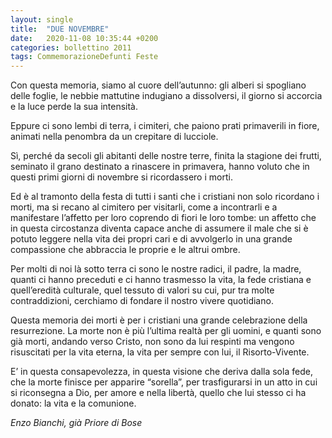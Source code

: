 ```yaml
---
layout: single
title:  "DUE NOVEMBRE"
date:   2020-11-08 10:35:44 +0200
categories: bollettino 2011
tags: CommemorazioneDefunti Feste
---
```



Con questa memoria, siamo al cuore dell’autunno: gli alberi si spogliano delle foglie, le nebbie mattutine indugiano a dissolversi, il giorno si accorcia e la luce perde la sua intensità. 

Eppure ci sono lembi di terra, i cimiteri, che paiono prati primaverili in fiore, animati nella penombra da un crepitare di lucciole. 

Sì, perché da secoli gli abitanti delle nostre terre, finita la stagione dei frutti, seminato il grano destinato a rinascere in primavera, hanno voluto che in questi primi giorni di novembre si ricordassero i morti. 

Ed è al tramonto della festa di tutti i santi che i cristiani non solo ricordano i morti, ma si recano al cimitero per visitarli, come a incontrarli e a manifestare l’affetto per loro coprendo di fiori le loro tombe: un affetto che in questa circostanza diventa capace anche di assumere il male che si è potuto leggere nella vita dei propri cari e di avvolgerlo in una grande compassione che abbraccia le proprie e le altrui ombre. 

Per molti di noi là sotto terra ci sono le nostre radici, il padre, la madre, quanti ci hanno preceduti e ci hanno trasmesso la vita, la fede cristiana e quell’eredità culturale, quel tessuto di valori su cui, pur tra molte contraddizioni, cerchiamo di fondare il nostro vivere quotidiano. 

Questa memoria dei morti è per i cristiani una grande celebrazione della resurrezione. La morte non è più l’ultima realtà per gli uomini, e quanti sono già morti, andando verso Cristo, non sono da lui respinti ma vengono risuscitati per la vita eterna, la vita per sempre con lui, il Risorto-Vivente. 


E’ in questa consapevolezza, in questa visione che deriva dalla sola fede, che la morte finisce per apparire “sorella”, per trasfigurarsi in un atto in cui si riconsegna a Dio, per amore e nella libertà, quello che lui stesso ci ha donato: la vita e la comunione. 

*Enzo Bianchi, già Priore di Bose*

